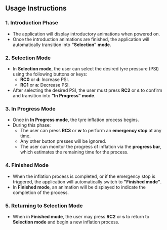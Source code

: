 ## Usage Instructions

### 1. **Introduction Phase**
- The application will display introductory animations when powered on.
- Once the introduction animations are finished, the application will automatically transition into **"Selection" mode**.

### 2. **Selection Mode**
- In **Selection mode**, the user can select the desired tyre pressure (PSI) using the following buttons or keys:
  - **RC0** or **d**: Increase PSI.
  - **RC1** or **a**: Decrease PSI.
- After selecting the desired PSI, the user must press **RC2** or **s** to confirm and transition into **"In Progress" mode**.

### 3. **In Progress Mode**
- Once in **In Progress mode**, the tyre inflation process begins.
- During this phase:
  - The user can press **RC3** or **w** to perform an **emergency stop** at any time.
  - Any other button presses will be ignored.
  - The user can monitor the progress of inflation via the **progress bar**, which estimates the remaining time for the process.

### 4. **Finished Mode**
- When the inflation process is completed, or if the emergency stop is triggered, the application will automatically switch to **"Finished mode"**.
- In **Finished mode**, an animation will be displayed to indicate the completion of the process.

### 5. **Returning to Selection Mode**
- When in **Finished mode**, the user may press **RC2** or **s** to return to **Selection mode** and begin a new inflation process.